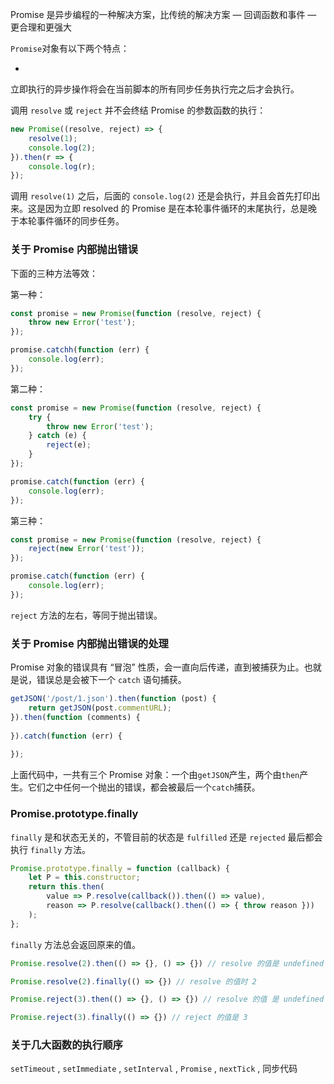Promise 是异步编程的一种解决方案，比传统的解决方案 — 回调函数和事件 — 更合理和更强大

`Promise`对象有以下两个特点：

- ​




立即执行的异步操作将会在当前脚本的所有同步任务执行完之后才会执行。



调用 `resolve` 或 `reject` 并不会终结 Promise 的参数函数的执行：

```javascript
new Promise((resolve, reject) => {
    resolve(1);
    console.log(2);
}).then(r => {
    console.log(r);
});
```

调用 `resolve(1)` 之后，后面的 `console.log(2)` 还是会执行，并且会首先打印出来。这是因为立即 resolved 的 Promise 是在本轮事件循环的末尾执行，总是晚于本轮事件循环的同步任务。



### 关于 Promise 内部抛出错误

下面的三种方法等效：

第一种：

```javascript
const promise = new Promise(function (resolve, reject) {
    throw new Error('test');
});

promise.catchh(function (err) {
    console.log(err);
});
```

第二种：

```javascript
const promise = new Promise(function (resolve, reject) {
    try {
        throw new Error('test');
    } catch (e) {
        reject(e);
    }
});

promise.catch(function (err) {
    console.log(err);
});
```

第三种：

```javascript
const promise = new Promise(function (resolve, reject) {
    reject(new Error('test'));
});

promise.catch(function (err) {
    console.log(err);
});
```

`reject` 方法的左右，等同于抛出错误。



### 关于 Promise 内部抛出错误的处理

Promise 对象的错误具有 “冒泡” 性质，会一直向后传递，直到被捕获为止。也就是说，错误总是会被下一个 `catch` 语句捕获。

```javascript
getJSON('/post/1.json').then(function (post) {
    return getJSON(post.commentURL);
}).then(function (comments) {
    
}).catch(function (err) {
    
});
```

上面代码中，一共有三个 Promise 对象：一个由`getJSON`产生，两个由`then`产生。它们之中任何一个抛出的错误，都会被最后一个`catch`捕获。

### Promise.prototype.finally

`finally` 是和状态无关的，不管目前的状态是 `fulfilled` 还是 `rejected` 最后都会执行 `finally` 方法。

```javascript
Promise.prototype.finally = function (callback) {
    let P = this.constructor;
    return this.then(
    	value => P.resolve(callback()).then(() => value),
        reason => P.resolve(callback().then(() => { throw reason }))
    );
};
```

`finally` 方法总会返回原来的值。

```javascript
Promise.resolve(2).then(() => {}, () => {}) // resolve 的值是 undefined

Promise.resolve(2).finally(() => {}) // resolve 的值时 2

Promise.reject(3).then(() => {}, () => {}) // resolve 的值 是 undefined

Promise.reject(3).finally(() => {}) // reject 的值是 3
```





### 关于几大函数的执行顺序

`setTimeout` , `setImmediate` , `setInterval` , `Promise` , `nextTick` , 同步代码
